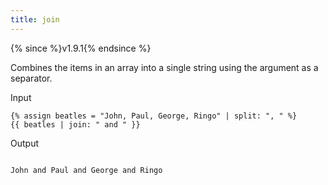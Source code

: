 ```yaml
---
title: join
---
```


{% since %}v1.9.1{% endsince %}

Combines the items in an array into a single string using the argument as a separator.

Input
```liquid
{% assign beatles = "John, Paul, George, Ringo" | split: ", " %}
{{ beatles | join: " and " }}
```

Output
```text

John and Paul and George and Ringo
```

